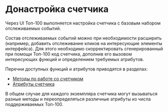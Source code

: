 # Донастройка счетчика

Через UI Топ-100 выполняется настройка счетчика с базовым набором отслеживаемых событий.

Состав отслеживаемых событий можно при необходимости расширить \(например, добавить отслеживание кликов на интересующие элементы интерфейса\). Для этого необходимо скорректировать сгенерированный при помощи Топ-100 код счетчика, дополнив его вызовом интересующих функций и определением требуемых атрибутов.

Перечни доступных функций и атрибутов приводятся в разделах:

* [Методы по работе со счетчиком](metody-po-rabote-so-schetchikom.md)
* [Атрибуты счетчика](atributy-schetchika.md)

В общем случае для каждого экземпляра счетчика могут вызываться разные методы и переопределяться различные атрибуты из числа поддерживаемых Топ-100.

